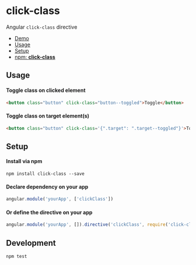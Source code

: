# click-class
Angular `click-class` directive

- [Demo](https://ryanve.github.io/click-class/)
- [Usage](#usage)
- [Setup](#setup)
- [npm: <b>click-class</b>](https://www.npmjs.com/package/click-class)

## Usage

#### Toggle class on clicked element

```html
<button class="button" click-class="button--toggled">Toggle</button>
```

#### Toggle class on target element(s)
```html
<button class="button" click-class='{".target": ".target--toggled"}'>Toggle</button>
```

## Setup

#### Install via npm

```
npm install click-class --save
```

#### Declare dependency on your app

```js
angular.module('yourApp', ['clickClass'])
```

#### **Or** define the directive on your app

```js
angular.module('yourApp', []).directive('clickClass', require('click-class'))
```

## Development

```
npm test
```
